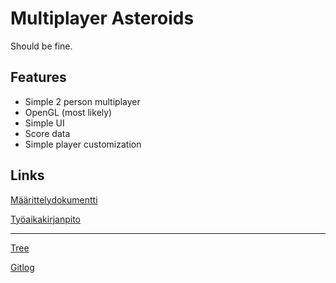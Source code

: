 # Multiplayer Asteroids
Should be fine.
## Features
* Simple 2 person multiplayer
* OpenGL (most likely)
* Simple UI
* Score data
* Simple player customization
  
## Links

[Määrittelydokumentti](https://github.com/LazyKernel/ot-harjoitustyo/blob/master/dokumentointi/m%C3%A4%C3%A4rittelydokumentti.md)

[Työaikakirjanpito](https://github.com/LazyKernel/ot-harjoitustyo/blob/master/dokumentointi/ty%C3%B6aikakirjanpito.md)

-----
[Tree](https://github.com/LazyKernel/ot-harjoitustyo/blob/master/laskarit/viikko1/komentorivi.txt)

[Gitlog](https://github.com/LazyKernel/ot-harjoitustyo/blob/master/laskarit/viikko1/gitlog.txt)
